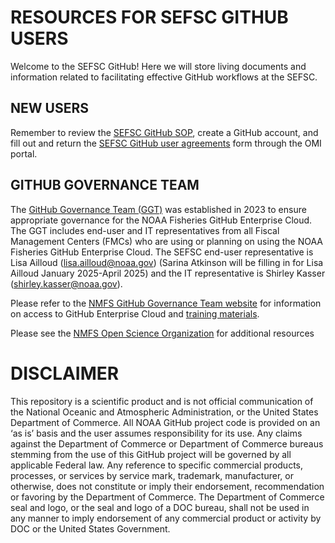 # RESOURCES FOR SEFSC GITHUB USERS 

Welcome to the SEFSC GitHub! Here we will store living documents and information related to facilitating effective GitHub workflows at the SEFSC. 

## NEW USERS

Remember to review the [SEFSC GitHub SOP](https://github.com/SEFSC/SEFSC-Resources/blob/main/SEFSC%20GitHub%20SOP.pdf), create a GitHub account, and fill out and return the [SEFSC GitHub user agreements](https://github.com/SEFSC/SEFSC-Resources/blob/272ff15dd662f4b732621d4fd2c6a3b74f39cec9/SEFSC%20GitHub%20SOP%20and%20User%20Agreement%20Form/SEFSC_GitHub_User_Agreement.pdf) form through the OMI portal. 

## GITHUB GOVERNANCE TEAM

The [GitHub Governance Team (GGT)](https://sites.google.com/noaa.gov/nmfs-st-github-governance-team/home) was established in 2023 to ensure appropriate governance for the NOAA Fisheries GitHub Enterprise Cloud. The GGT includes end-user and IT representatives from all Fiscal Management Centers (FMCs) who are using or planning on using the NOAA Fisheries GitHub Enterprise Cloud. The SEFSC end-user representative is Lisa Ailloud (lisa.ailloud@noaa.gov) (Sarina Atkinson will be filling in for Lisa Ailloud January 2025-April 2025) and the IT representative is Shirley Kasser (shirley.kasser@noaa.gov). 

Please refer to the [NMFS GitHub Governance Team website](https://sites.google.com/noaa.gov/nmfs-st-github-governance-team/home) for information on access to GitHub Enterprise Cloud and [training materials](https://sites.google.com/noaa.gov/nmfs-st-github-governance-team/training).

Please see the [NMFS Open Science Organization](https://github.com/nmfs-opensci) for additional resources

# DISCLAIMER

This repository is a scientific product and is not official communication of the National Oceanic and Atmospheric Administration, or the United States Department of Commerce. All NOAA GitHub project code is provided on an ‘as is’ basis and the user assumes responsibility for its use. Any claims against the Department of Commerce or Department of Commerce bureaus stemming from the use of this GitHub project will be governed by all applicable Federal law. Any reference to specific commercial products, processes, or services by service mark, trademark, manufacturer, or otherwise, does not constitute or imply their endorsement, recommendation or favoring by the Department of Commerce. The Department of Commerce seal and logo, or the seal and logo of a DOC bureau, shall not be used in any manner to imply endorsement of any commercial product or activity by DOC or the United States Government.
